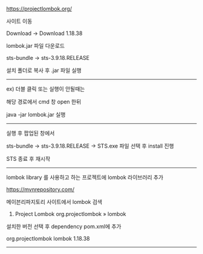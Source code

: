 https://projectlombok.org/

사이트 이동

Download ->  Download 1.18.38

lombok.jar 파일 다운로드

sts-bundle -> sts-3.9.18.RELEASE

설치 폴더로 복사 후 .jar 파일 실행

----------------------------------------------

ex) 더블 클릭 또는 실행이 안될때는 

해당 경로에서 cmd 창 open 한뒤

java -jar lombok.jar 실행

----------------------------------------------

실행 후 팝업된 창에서 

sts-bundle -> sts-3.9.18.RELEASE -> STS.exe 파일 선택 후 install 진행

STS 종료 후 재시작

----------------------------------------------

lombok library 를 사용하고 하는 프로젝트에 lombok 라이브러리 추가

https://mvnrepository.com/

메이븐리파지토리 사이트에서 lombok 검색

1. Project Lombok
org.projectlombok » lombok

설치한 버전 선택 후 dependency pom.xml에 추가

<!-- https://mvnrepository.com/artifact/org.projectlombok/lombok -->
<dependency>
    <groupId>org.projectlombok</groupId>
    <artifactId>lombok</artifactId>
    <version>1.18.38</version>
</dependency>

--------------------------------------------------------------------------













